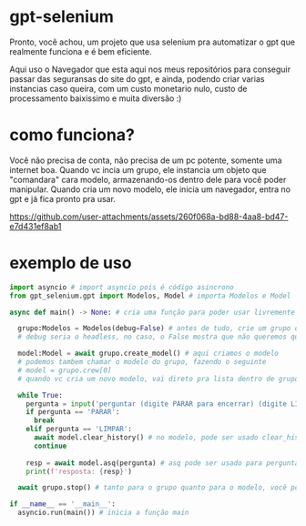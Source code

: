 # gpt-selenium
Pronto, você achou, um projeto que usa selenium pra automatizar o gpt que realmente funciona e é bem eficiente.

Aqui uso o Navegador que esta aqui nos meus repositórios para conseguir passar das seguransas do site do gpt, e ainda, podendo criar varias instancias caso queira, com um custo monetario nulo, custo de processamento baixissimo e muita diversão :)

# como funciona?
Você não precisa de conta, não precisa de um pc potente, somente uma internet boa.
Quando vc incia um grupo, ele instancia um objeto que "comandara" cara modelo, armazenando-os dentro dele para você poder manipular.
Quando cria um novo modelo, ele inicia um navegador, entra no gpt e já fica pronto pra usar.

https://github.com/user-attachments/assets/260f068a-bd88-4aa8-bd47-e7d431ef8ab1

# exemplo de uso
```python
import asyncio # import asyncio pois é código asincrono
from gpt_selenium.gpt import Modelos, Model # importa Modelos e Model

async def main() -> None: # cria uma função para poder usar livremente o await e o asyncio

  grupo:Modelos = Modelos(debug=False) # antes de tudo, crie um grupo onde ficara armazenado cada modelo, chamando Modelos
  # debug seria o headless, no caso, o False mostra que não queremos que o site apareça 

  model:Model = await grupo.create_model() # aqui criamos o modelo
  # podemos tambem chamar o modelo do grupo, fazendo o seguinte
  # model = grupo.crew[0]
  # quando vc cria um novo modelo, vai direto pra lista dentro de grupo

  while True:
    pergunta = input('perguntar (digite PARAR para encerrar) (digite LIMPAR para limpar o historico):\n')
    if pergunta == 'PARAR':
      break
    elif pergunta == 'LIMPAR':
      await model.clear_history() # no modelo, pode ser usado clear_history onde o site atualiza e então reseta o histórico do modelo
      continue
    
    resp = await model.asq(pergunta) # asq pode ser usado para perguntar algo para o modelo
    print(f'resposta: {resp}')

  await grupo.stop() # tanto para o grupo quanto para o modelo, você pode parar eles

if __name__ == '__main__':
  asyncio.run(main()) # inicia a função main
```
